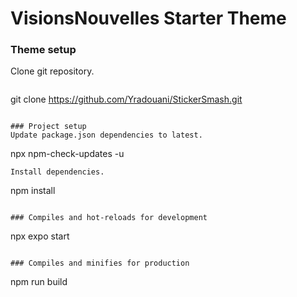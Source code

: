 # VisionsNouvelles Starter Theme

### Theme setup
Clone git repository.
```
```
git clone https://github.com/Yradouani/StickerSmash.git
```

### Project setup
Update package.json dependencies to latest.
```
npx npm-check-updates -u
```
Install dependencies.
```
npm install
```

### Compiles and hot-reloads for development
```
npx expo start
```

### Compiles and minifies for production
```
npm run build
```